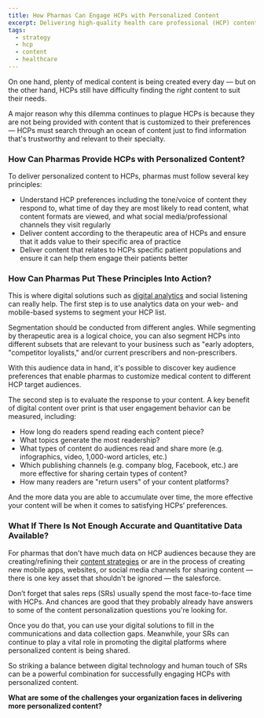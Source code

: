 ```yaml
---
title: How Pharmas Can Engage HCPs with Personalized Content
excerpt: Delivering high-quality health care professional (HCP) content is a vital tactic for pharmas wanting to strengthen their brand visibility and perception in today's ultra-competitive markets.  
tags:
  - strategy
  - hcp
  - content
  - healthcare
---
```


On one hand, plenty of medical content is being created every day — but on the other hand, HCPs still have difficulty finding the *right* content to suit their needs. 

A major reason why this dilemma continues to plague HCPs is because they are not being provided with content that is customized to their preferences — HCPs must search through an ocean of content just to find information that's trustworthy and relevant to their specialty. 

### How Can Pharmas Provide HCPs with Personalized Content? 

To deliver personalized content to HCPs, pharmas must follow several key principles: 
 
- Understand HCP preferences including the tone/voice of content they respond to, what time of day they are most likely to read content, what content formats are viewed, and what social media/professional channels they visit regularly
- Deliver content according to the therapeutic area of HCPs and ensure that it adds value to their specific area of practice
- Deliver content that relates to HCPs specific patient populations and ensure it can help them engage their patients better


### How Can Pharmas Put These Principles Into Action? 

This is where digital solutions such as [digital analytics](http://blog.innocellence.com/2016/07/11/why-digital-analytics-is-crucial-for-optimizing-pharma-business-outcomes/) and social listening can really help. The first step is to use analytics data on your web- and mobile-based systems to segment your HCP list. 

Segmentation should be conducted from different angles. While segmenting by therapeutic area is a logical choice, you can also segment HCPs into different subsets that are relevant to your business such as "early adopters, "competitor loyalists," and/or current prescribers and non-prescribers. 

With this audience data in hand, it's possible to discover key audience preferences that enable  pharmas to customize medical content to different HCP target audiences.

The second step is to evaluate the response to your content. A key benefit of digital content over print is that user engagement behavior can be measured, including: 

- How long do readers spend reading each content piece? 
- What topics generate the most readership? 
- What types of content do audiences read and share more (e.g. infographics, video, 1,000-word articles, etc.)
- Which publishing channels (e.g. company blog, Facebook, etc.) are more effective for sharing certain types of content?
- How many readers are "return users" of your content platforms? 

And the more data you are able to accumulate over time, the more effective your content will be when it comes to satisfying HCPs’ preferences.


### What If There Is Not Enough Accurate and Quantitative Data Available? 

For pharmas that don't have much data on HCP audiences because they are creating/refining their [content strategies](http://blog.innocellence.com/2016/07/12/content-strategy-what-is-it-and-why-does-every-pharma-need-one/) or are in the process of creating new mobile apps, websites, or social media channels for sharing content — there is one key asset that shouldn't be ignored — the salesforce. 

Don’t forget that sales reps (SRs) usually spend the most face-to-face time with HCPs. And chances are good that they probably already have answers to some of the content personalization questions you're looking for. 

Once you do that, you can use your digital solutions to fill in the communications and data collection gaps. Meanwhile, your SRs can continue to play a vital role in promoting the digital platforms where personalized content is being shared. 

So striking a balance between digital technology and human touch of SRs can be a powerful combination for successfully engaging HCPs with personalized content.


**What are some of the challenges your organization faces in delivering more personalized content?**

